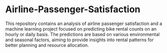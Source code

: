 # Airline-Passenger-Satisfaction
This repository contains an analysis of airline passenger satisfaction and a machine learning project focused on predicting bike rental counts on an hourly or daily basis. The predictions are based on various environmental and seasonal factors, aiming to provide insights into rental patterns for better planning and resource allocation.
